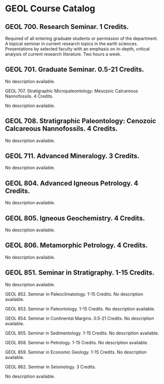 # GEOL Course Catalog

## GEOL 700. Research Seminar. 1 Credits.

Required of all entering graduate students or permission of the department. A topical seminar in current research topics in the earth sciences. Presentations by selected faculty with an emphasis on in-depth, critical analysis of current research literature. Two hours a week.

## GEOL 701. Graduate Seminar. 0.5-21 Credits.
No description available.

GEOL 707. Stratigraphic Micropaleontology: Mesozoic Calcareous Nannofossils. 4 Credits.

No description available.

## GEOL 708. Stratigraphic Paleontology: Cenozoic Calcareous Nannofossils. 4 Credits.

No description available.

## GEOL 711. Advanced Mineralogy. 3 Credits.

No description available.

## GEOL 804. Advanced Igneous Petrology. 4 Credits.

No description available.

## GEOL 805. Igneous Geochemistry. 4 Credits.

No description available.

## GEOL 806. Metamorphic Petrology. 4 Credits.

No description available.

## GEOL 851. Seminar in Stratigraphy. 1-15 Credits.
No description available.

GEOL 852. Seminar in Paleoclimatology. 1-15 Credits.
No description available.

GEOL 853. Seminar in Paleontology. 1-15 Credits.
No description available.

GEOL 854. Seminar in Continental Margins. 0.5-21 Credits.
No description available.

GEOL 855. Seminar in Sedimentology. 1-15 Credits.
No description available.

GEOL 858. Seminar in Petrology. 1-15 Credits.
No description available.

GEOL 859. Seminar in Economic Geology. 1-15 Credits.
No description available.

GEOL 862. Seminar in Seismology. 3 Credits.

No description available.

